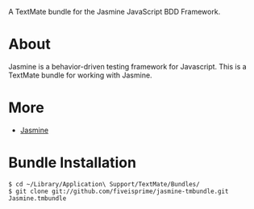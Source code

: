 A TextMate bundle for the Jasmine JavaScript BDD Framework.

# About

Jasmine is a behavior-driven testing framework for Javascript.  This is a TextMate bundle for working with Jasmine.


# More

 * [Jasmine](http://github.com/pivotal/jasmine)


# Bundle Installation

    $ cd ~/Library/Application\ Support/TextMate/Bundles/
    $ git clone git://github.com/fiveisprime/jasmine-tmbundle.git Jasmine.tmbundle
